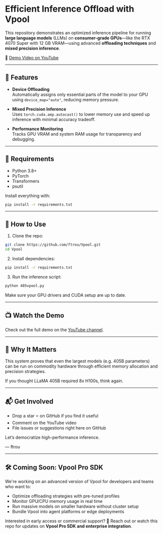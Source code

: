 # Efficient Inference Offload with Vpool

This repository demonstrates an optimized inference pipeline for running **large language models** (LLMs) on **consumer-grade GPUs**—like the RTX 4070 Super with 12 GB VRAM—using advanced **offloading techniques** and **mixed precision inference**.

🔗 [Demo Video on YouTube](https://www.youtube.com/@ftrou)

---

## 🚀 Features

- **Device Offloading**  
  Automatically assigns only essential parts of the model to your GPU using `device_map="auto"`, reducing memory pressure.

- **Mixed Precision Inference**  
  Uses `torch.cuda.amp.autocast()` to lower memory use and speed up inference with minimal accuracy tradeoff.

- **Performance Monitoring**  
  Tracks GPU VRAM and system RAM usage for transparency and debugging.

---

## 🔧 Requirements

- Python 3.8+
- PyTorch
- Transformers
- psutil

Install everything with:
```bash
pip install -r requirements.txt
```

---

## 📂 How to Use

1. Clone the repo:
```bash
git clone https://github.com/ftrou/Vpool.git
cd Vpool
```

2. Install dependencies:
```bash
pip install -r requirements.txt
```

3. Run the inference script:
```bash
python 405vpool.py
```

Make sure your GPU drivers and CUDA setup are up to date.

---

## 📺 Watch the Demo
Check out the full demo on the [YouTube channel](https://www.youtube.com/@ftrou).

---

## 🧠 Why It Matters
This system proves that even the largest models (e.g. 405B parameters) can be run on commodity hardware through efficient memory allocation and precision strategies.

If you thought LLaMA 405B required 8x H100s, think again.

---

## 📬 Get Involved
- Drop a star ⭐ on GitHub if you find it useful
- Comment on the YouTube video
- File issues or suggestions right here on GitHub

Let’s democratize high-performance inference.

— ftrou

---

## 🛠️ Coming Soon: Vpool Pro SDK
We're working on an advanced version of Vpool for developers and teams who want to:
- Optimize offloading strategies with pre-tuned profiles
- Monitor GPU/CPU memory usage in real time
- Run massive models on smaller hardware without cluster setup
- Bundle Vpool into agent platforms or edge deployments

Interested in early access or commercial support?
📩 Reach out or watch this repo for updates on **Vpool Pro SDK and enterprise integration**.
